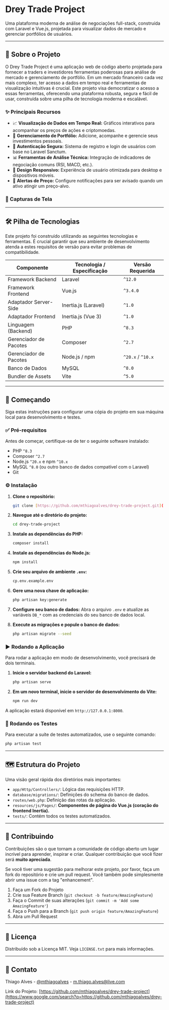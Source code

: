 # Drey Trade Project

Uma plataforma moderna de análise de negociações full-stack, construída com Laravel e Vue.js, projetada para visualizar dados de mercado e gerenciar portfólios de usuários.

-----

## 📖 Sobre o Projeto

O Drey Trade Project é uma aplicação web de código aberto projetada para fornecer a traders e investidores ferramentas poderosas para análise de mercado e gerenciamento de portfólio. Em um mercado financeiro cada vez mais complexo, ter acesso a dados em tempo real e ferramentas de visualização intuitivas é crucial. Este projeto visa democratizar o acesso a essas ferramentas, oferecendo uma plataforma robusta, segura e fácil de usar, construída sobre uma pilha de tecnologia moderna e escalável.

### ✨ Principais Recursos

  * 📈 **Visualização de Dados em Tempo Real:** Gráficos interativos para acompanhar os preços de ações e criptomoedas.
  * 💼 **Gerenciamento de Portfólio:** Adicione, acompanhe e gerencie seus investimentos pessoais.
  * 🔐 **Autenticação Segura:** Sistema de registro e login de usuários com base no Laravel Sanctum.
  * 📊 **Ferramentas de Análise Técnica:** Integração de indicadores de negociação comuns (RSI, MACD, etc.).
  * 📱 **Design Responsivo:** Experiência de usuário otimizada para desktop e dispositivos móveis.
  * 🔔 **Alertas de Preço:** Configure notificações para ser avisado quando um ativo atingir um preço-alvo.

### 📸 Capturas de Tela

-----

## 🛠️ Pilha de Tecnologias

Este projeto foi construído utilizando as seguintes tecnologias e ferramentas. É crucial garantir que seu ambiente de desenvolvimento atenda a estes requisitos de versão para evitar problemas de compatibilidade.

| Componente | Tecnologia / Especificação | Versão Requerida |
| ----------------- | -------------------------- | ---------------- |
| Framework Backend | Laravel | `^12.0` |
| Framework Frontend| Vue.js | `^3.4.0` |
| Adaptador Server-Side | Inertia.js (Laravel) | `^1.0` |
| Adaptador Frontend | Inertia.js (Vue 3) | `^1.0` |
| Linguagem (Backend)| PHP | `^8.3` |
| Gerenciador de Pacotes | Composer | `^2.7` |
| Gerenciador de Pacotes | Node.js / npm | `^20.x` / `^10.x`|
| Banco de Dados | MySQL | `^8.0` |
| Bundler de Assets | Vite | `^5.0` |

-----

## 🚀 Começando

Siga estas instruções para configurar uma cópia do projeto em sua máquina local para desenvolvimento e testes.

### ✅ Pré-requisitos

Antes de começar, certifique-se de ter o seguinte software instalado:

  * PHP `^8.3`
  * Composer `^2.7`
  * Node.js `^20.x` e npm `^10.x`
  * MySQL `^8.0` (ou outro banco de dados compatível com o Laravel)
  * Git

### ⚙️ Instalação

1.  **Clone o repositório:**

    ```bash
    git clone [https://github.com/mthiagoalves/drey-trade-project.git](https://www.google.com/search?q=https://github.com/mthiagoalves/drey-trade-project.git)
    ```

2.  **Navegue até o diretório do projeto:**

    ```bash
    cd drey-trade-project
    ```

3.  **Instale as dependências do PHP:**

    ```bash
    composer install
    ```

4.  **Instale as dependências do Node.js:**

    ```bash
    npm install
    ```

5.  **Crie seu arquivo de ambiente `.env`:**

    ```bash
    cp.env.example.env
    ```

6.  **Gere uma nova chave de aplicação:**

    ```bash
    php artisan key:generate
    ```

7.  **Configure seu banco de dados:**
    Abra o arquivo `.env` e atualize as variáveis `DB_*` com as credenciais do seu banco de dados local.

8.  **Execute as migrações e popule o banco de dados:**

    ```bash
    php artisan migrate --seed
    ```

### ▶️ Rodando a Aplicação

Para rodar a aplicação em modo de desenvolvimento, você precisará de dois terminais.

1.  **Inicie o servidor backend do Laravel:**

    ```bash
    php artisan serve
    ```

2.  **Em um novo terminal, inicie o servidor de desenvolvimento do Vite:**

    ```bash
    npm run dev
    ```

A aplicação estará disponível em `http://127.0.0.1:8000`.

### 🧪 Rodando os Testes

Para executar a suíte de testes automatizados, use o seguinte comando:

```bash
php artisan test
```

-----

## 🗺️ Estrutura do Projeto

Uma visão geral rápida dos diretórios mais importantes:

  * `app/Http/Controllers/`: Lógica das requisições HTTP.
  * `database/migrations/`: Definições do schema do banco de dados.
  * `routes/web.php`: Definição das rotas da aplicação.
  * `resources/js/Pages/`: **Componentes de página do Vue.js (coração do frontend Inertia).**
  * `tests/`: Contém todos os testes automatizados.

-----

## 🤝 Contribuindo

Contribuições são o que tornam a comunidade de código aberto um lugar incrível para aprender, inspirar e criar. Qualquer contribuição que você fizer será **muito apreciada**.

Se você tiver uma sugestão para melhorar este projeto, por favor, faça um fork do repositório e crie um pull request. Você também pode simplesmente abrir uma issue com a tag "enhancement".

1.  Faça um Fork do Projeto
2.  Crie sua Feature Branch (`git checkout -b feature/AmazingFeature`)
3.  Faça o Commit de suas alterações (`git commit -m 'Add some AmazingFeature'`)
4.  Faça o Push para a Branch (`git push origin feature/AmazingFeature`)
5.  Abra um Pull Request

-----

## 📜 Licença

Distribuído sob a Licença MIT. Veja `LICENSE.txt` para mais informações.

-----

## 📧 Contato

Thiago Alves - [@mthiagoalves](https://www.google.com/search?q=https://instagram.com/mthiagoalves) - m.thiago.alves@live.com

Link do Projeto: [https://github.com/mthiagoalves/drey-trade-project](https://www.google.com/search?q=https://github.com/mthiagoalves/drey-trade-project)

```
```
